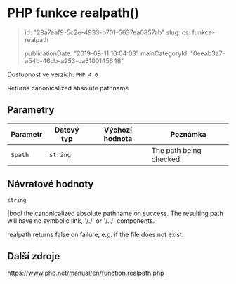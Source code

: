 PHP funkce realpath()
=====================

> id: "28a7eaf9-5c2e-4933-b701-5637ea0857ab"
> slug:
> 	cs: funkce-realpath
>
> publicationDate: "2019-09-11 10:04:03"
> mainCategoryId: "0eeab3a7-a54b-46db-a253-ca6100145648"

Dostupnost ve verzích: `PHP 4.0`

Returns canonicalized absolute pathname


Parametry
--------------

| Parametr | Datový typ | Výchozí hodnota | Poznámka |
|-----|-----|-----|-----|
| `$path` | `string` |  | The path being checked. |


Návratové hodnoty
----------------

`string`

|bool the canonicalized absolute pathname on success. The resulting path
will have no symbolic link, '/./' or '/../' components.
</p>
<p>
realpath returns false on failure, e.g. if
the file does not exist.

Další zdroje
------------

https://www.php.net/manual/en/function.realpath.php
